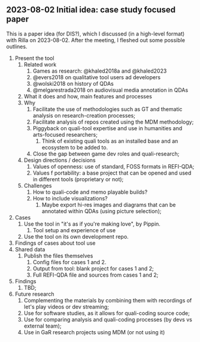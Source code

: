 ## 2023-08-02 Initial idea: case study focused paper

This is a paper idea (for DIS?), which I discussed (in a high-level format) with Rilla on 2023-08-02. After the meeting, I fleshed out some possible outlines.

1. Present the tool
   1. Related work
      1. Games as research: @khaled2018a and @khaled2023
      2. @evers2018 on qualitative tool users ad developers
      3. @wolski2018 on history of QDAs
      4. @melgarestrada2018 on audiovisual media annotation in QDAs
   2. What it does and how, main features and processes
   3. Why
      1. Facilitate the use of methodologies such as GT and thematic analysis on research-creation processes;
      2. Facilitate analysis of repos created using the MDM methodology;
      3. Piggyback on quali-tool expertise and use in humanities and arts-focused researchers;
         1. Think of existing quali tools as an installed base and an ecosystem to be added to.
      4. Close the gap between game dev roles and quali-research;
   4. Design directions / decisions
      1. Values of openness: use of standard, FOSS formats in REFI-QDA;
      2. Values f portability: a base project that can be opened and used in different tools (proprietary or not);
   5. Challenges
      1. How to quali-code and memo playable builds?
      2. How to include visualizations?
         1. Maybe export hi-res images and diagrams that can be annotated within QDAs (using picture selection);
2. Cases
   1. Use the tool in "it's as if you're making love", by Pippin.
      1. Tool setup and experience of use
   2. Use the tool on its own development repo.
3. Findings of cases about tool use
4. Shared data
   1. Publish the files themselves
      1. Config files for cases 1 and 2.
      2. Output from tool: blank project for cases 1 and 2;
      3. Full REFI-QDA file and sources from cases 1 and 2;
5. Findings
   1. TBD;
6. Future research
   1. Complementing the materials by combining them with recordings of let's play videos or dev streaming;
   2. Use for software studies, as it allows for quali-coding source code;
   3. Use for comparing analysis and quali-coding processes (by devs vs external team);
   4. Use in GaR research projects using MDM (or not using it)
